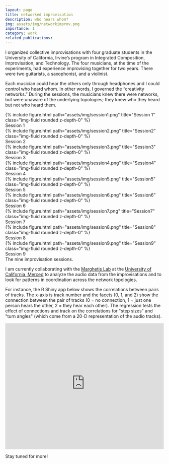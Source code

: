 ```yaml
---
layout: page
title: networked improvisation
description: who hears whom?
img: assets/img/networkimprov.png
importance: 1
category: work
related_publications: 
---
```


I organized collective improvisations with four graduate students in the University of California, Irvine’s program in Integrated Composition, Improvisation, and Technology. The four musicians, at the time of the experiments, had experience improvising together for two years. There were two guitarists, a saxophonist, and a violinist.

Each musician could hear the others only through headphones and I could control who heard whom. In other words, I
governed the “creativity networks.” During the sessions, the musicians knew there were networks,
but were unaware of the underlying topologies; they knew who they heard but not who heard them.

<div>
<div class="row">
    <div class="col-sm mt-3 mt-md-0">
        {% include figure.html path="assets/img/session1.png" title="Session 1" class="img-fluid rounded z-depth-0" %}
        <div class="caption">
            Session 1
        </div>
    </div>
    <div class="col-sm mt-3 mt-md-0">
        {% include figure.html path="assets/img/session2.png" title="Session2" class="img-fluid rounded z-depth-0" %}
        <div class="caption">
            Session 2
        </div>
    </div>
    <div class="col-sm mt-3 mt-md-0">
        {% include figure.html path="assets/img/session3.png" title="Session3" class="img-fluid rounded z-depth-0" %}
        <div class="caption">
            Session 3
        </div>
    </div>
</div>

<div class="row">
    <div class="col-sm mt-3 mt-md-0">
        {% include figure.html path="assets/img/session4.png" title="Session4" class="img-fluid rounded z-depth-0" %}
        <div class="caption">
            Session 4
        </div>
    </div>
    <div class="col-sm mt-3 mt-md-0">
        {% include figure.html path="assets/img/session5.png" title="Session5" class="img-fluid rounded z-depth-0" %}
        <div class="caption">
            Session 5
        </div>
    </div>
    <div class="col-sm mt-3 mt-md-0">
        {% include figure.html path="assets/img/session6.png" title="Session6" class="img-fluid rounded z-depth-0" %}
        <div class="caption">
            Session 6
        </div>
    </div>
</div>

<div class="row">
    <div class="col-sm mt-3 mt-md-0">
        {% include figure.html path="assets/img/session7.png" title="Session7" class="img-fluid rounded z-depth-0" %}
        <div class="caption">
            Session 7
        </div>
    </div>
    <div class="col-sm mt-3 mt-md-0">
        {% include figure.html path="assets/img/session8.png" title="Session8" class="img-fluid rounded z-depth-0" %}
        <div class="caption">
            Session 8
        </div>
    </div>
    <div class="col-sm mt-3 mt-md-0">
        {% include figure.html path="assets/img/session9.png" title="Session9" class="img-fluid rounded z-depth-0" %}
        <div class="caption">
            Session 9
        </div>
    </div>
</div>
<div class="caption">
    The nine improvisation sessions.
</div>
 </div>   
  
I am currently collaborating with the <a href="https://marghetislab.github.io/">Marghetis Lab</a> at the <a href="https://www.ucmerced.edu">University of California, Merced</a> to analyze the audio data from the improvisations and to look for patterns in coordination across the network topologies. 

For instance, the R Shiny app below shows the correlations between pairs of tracks. The x-axis is track number and the facets (0, 1, and 2) show the connection between the pair of tracks (0 = no connection, 1 = just one person hears the other, 2 = they hear each other). The regression tests the effect of connections and track on the correlations for "step sizes" and "turn angles" (which come from a 20-D representation of the audio tracks). 

<iframe height="400" width="100%" frameborder="no" src="https://l3nx8g-santiago-guisasola.shinyapps.io/network_improv/"> </iframe>

Stay tuned for more!